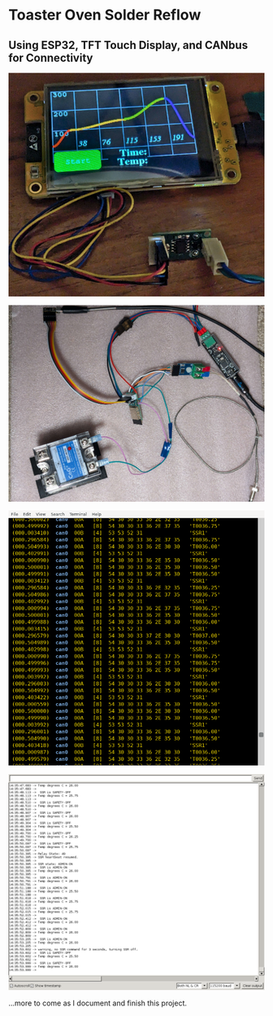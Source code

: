 # Toaster Oven Solder Reflow

## Using ESP32, TFT Touch Display, and CANbus for Connectivity

![cyd_display](photos/CYD-display-with-CANbus.jpg)

![remote_pod](photos/pod-remote-tcouple-ssr.jpg)

![candump_example](photos/candump-example.png)

![arduino_ide_console](photos/arduino-ide-console.png)



...more to come as I document and finish this project.
